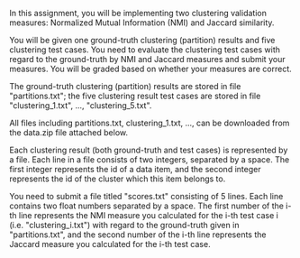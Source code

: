 In this assignment, you will be implementing two clustering validation measures: Normalized Mutual Information (NMI) and Jaccard similarity.

You will be given one ground-truth clustering (partition) results and five clustering test cases. You need to evaluate the clustering test cases with regard to the ground-truth by NMI and Jaccard measures and submit your measures. You will be graded based on whether your measures are correct.

The ground-truth clustering (partition) results are stored in file "partitions.txt"; the five clustering result test cases are stored in file "clustering_1.txt", ..., "clustering_5.txt".

All files including partitions.txt, clustering_1.txt, ..., can be downloaded from the data.zip file attached below.

Each clustering result (both ground-truth and test cases) is represented by a file. Each line in a file consists of two integers, separated by a space. The first integer represents the id of a data item, and the second integer represents the id of the cluster which this item belongs to.

You need to submit a file titled "scores.txt" consisting of 5 lines. Each line contains two float numbers separated by a space. The first number of the i-th line represents the NMI measure you calculated for the i-th test case i (i.e. "clustering_i.txt") with regard to the ground-truth given in "partitions.txt", and the second number of the i-th line represents the Jaccard measure you calculated for the i-th test case.